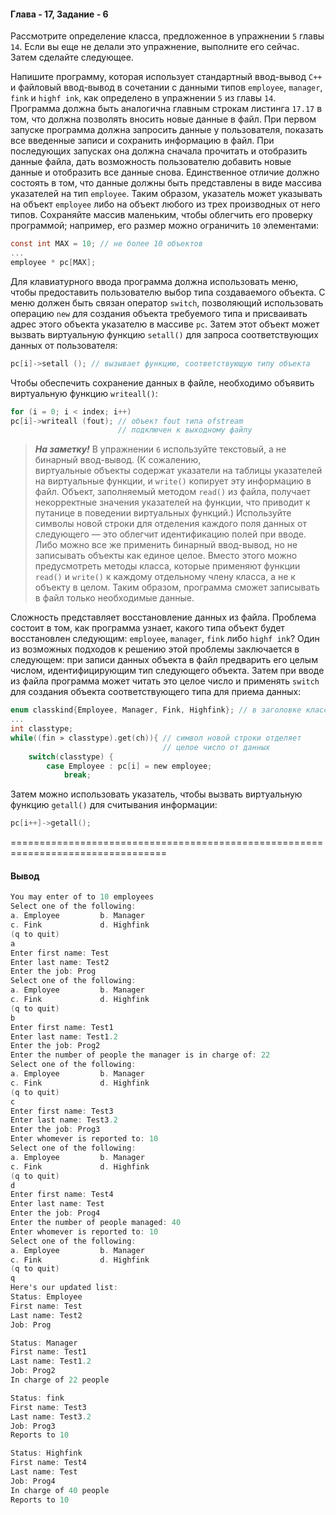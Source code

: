 #### Глава - 17, Задание - 6 ####

Рассмотрите определение класса, предложенное в упражнении ```5``` главы ```14```. Если
вы еще не делали это упражнение, выполните его сейчас. Затем сделайте
следующее.

Напишите программу, которая использует стандартный ввод-вывод ```C++``` и
файловый ввод-вывод в сочетании с данными типов ```employee```, ```manager```, ```fink``` и
```highf ink```, как определено в упражнении ```5``` из главы ```14```. Программа должна быть
аналогична главным строкам листинга ```17.17``` в том, что должна позволять
вносить новые данные в файл. При первом запуске программа должна запросить
данные у пользователя, показать все введенные записи и сохранить
информацию в файл. При последующих запусках она должна сначала прочитать и
отобразить данные файла, дать возможность пользователю добавить новые данные и
отобразить все данные снова. Единственное отличие должно состоять в том, что
данные должны быть представлены в виде массива указателей на тип ```employee```.
Таким образом, указатель может указывать на объект ```employee``` либо на объект
любого из трех производных от него типов. Сохраняйте массив маленьким,
чтобы облегчить его проверку программой; например, его размер можно
ограничить ```10``` элементами:

```objectivec
const int MAX = 10; // не более 10 объектов 
...
employee * рс[МАХ]; 
```

Для клавиатурного ввода программа должна использовать меню, чтобы
предоставить пользователю выбор типа создаваемого объекта. С меню должен быть
связан оператор ```switch```, позволяющий использовать операцию ```new``` для
создания объекта требуемого типа и присваивать адрес этого объекта указателю в
массиве ```рс```. Затем этот объект может вызвать виртуальную функцию ```setall()```
для запроса соответствующих данных от пользователя:

```objectivec
рс[i]->setall (); // вызывает функцию, соответствующую типу объекта
```

Чтобы обеспечить сохранение данных в файле, необходимо объявить
виртуальную функцию ```writeall()```:

```objectivec
for (i = 0; i < index; i++)
pc[i]->writeall (fout); // объект fout типа ofstream 
						// подключен к выходному файлу
```

> ***На заметку!*** 
В упражнении ```6``` используйте текстовый, а не бинарный ввод-вывод. (К сожалению,  
виртуальные объекты содержат указатели на таблицы указателей на виртуальные функции, и
```write()``` копирует эту информацию в файл. Объект, заполняемый методом ```read()``` из
файла, получает некорректные значения указателей на функции, что приводит к путанице в
поведении виртуальных функций.) Используйте символы новой строки для отделения каждого
поля данных от следующего — это облегчит идентификацию полей при вводе. Либо
можно все же применить бинарный ввод-вывод, но не записывать объекты как единое целое.
Вместо этого можно предусмотреть методы класса, которые применяют функции ```read()``` и
```write()``` к каждому отдельному члену класса, а не к объекту в целом. Таким образом,
>программа сможет записывать в файл только необходимые данные.

Сложность представляет восстановление данных из файла. Проблема состоит в
том, как программа узнает, какого типа объект будет восстановлен следующим:
```employee```, ```manager```, ```fink``` либо ```highf ink```? Один из возможных подходов к решению 
этой проблемы заключается в следующем: при записи данных объекта
в файл предварить его целым числом, идентифицирующим тип следующего
объекта. Затем при вводе из файла программа может читать это целое число
и применять ```switch``` для создания объекта соответствующего типа для приема
данных:

```objectivec
enum classkind{Employee, Manager, Fink, Highfink}; // в заголовке класса
...
int classtype; 
while((fin » classtype).get(ch)){ // символ новой строки отделяет 
								  // целое число от данных 
	switch(classtype) { 
		case Employee : pc[i] = new employee; 
			break;
```

Затем можно использовать указатель, чтобы вызвать виртуальную функцию
```getall()``` для считывания информации:

```objectivec
pc[i++]->getall();
```

=================================================================================
#### Вывод ####
```objectivec
You may enter of to 10 employees
Select one of the following:
a. Employee         b. Manager
c. Fink             d. Highfink
(q to quit)
a
Enter first name: Test
Enter last name: Test2
Enter the job: Prog
Select one of the following:
a. Employee         b. Manager
c. Fink             d. Highfink
(q to quit)
b
Enter first name: Test1
Enter last name: Test1.2
Enter the job: Prog2
Enter the number of people the manager is in charge of: 22
Select one of the following:
a. Employee         b. Manager
c. Fink             d. Highfink
(q to quit)
c
Enter first name: Test3
Enter last name: Test3.2
Enter the job: Prog3
Enter whomever is reported to: 10
Select one of the following:
a. Employee         b. Manager
c. Fink             d. Highfink
(q to quit)
d
Enter first name: Test4
Enter last name: Test
Enter the job: Prog4
Enter the number of people managed: 40
Enter whomever is reported to: 10
Select one of the following:
a. Employee         b. Manager
c. Fink             d. Highfink
(q to quit)
q
Here's our updated list:
Status: Employee
First name: Test
Last name: Test2
Job: Prog

Status: Manager
First name: Test1
Last name: Test1.2
Job: Prog2
In charge of 22 people

Status: fink
First name: Test3
Last name: Test3.2
Job: Prog3
Reports to 10

Status: Highfink
First name: Test4
Last name: Test
Job: Prog4
In charge of 40 people
Reports to 10
```